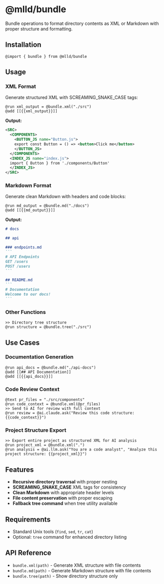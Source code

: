 # @mlld/bundle

Bundle operations to format directory contents as XML or Markdown with proper structure and formatting.

## Installation

```mlld
@import { bundle } from @mlld/bundle
```

## Usage

### XML Format

Generate structured XML with SCREAMING_SNAKE_CASE tags:

```mlld
@run xml_output = @bundle.xml("./src")
@add [[{{xml_output}}]]
```

**Output:**
```xml
<SRC>
  <COMPONENTS>
    <BUTTON_JS name="Button.js">
    export const Button = () => <button>Click me</button>
    </BUTTON_JS>
  </COMPONENTS>
  <INDEX_JS name="index.js">
  import { Button } from './components/Button'
  </INDEX_JS>
</SRC>
```

### Markdown Format

Generate clean Markdown with headers and code blocks:

```mlld
@run md_output = @bundle.md("./docs")
@add [[{{md_output}}]]
```

**Output:**
````markdown
# docs

## api

### endpoints.md
```
# API Endpoints
GET /users
POST /users
```

## README.md
```
# Documentation
Welcome to our docs!
```
````

### Other Functions

```mlld
>> Directory tree structure
@run structure = @bundle.tree("./src")
```

## Use Cases

### Documentation Generation
```mlld
@run api_docs = @bundle.md("./api-docs")
@add [[## API Documentation]]
@add [[{{api_docs}}]]
```

### Code Review Context
```mlld
@text pr_files = "./src/components"
@run code_context = @bundle.xml(@pr_files)
>> Send to AI for review with full context
@run review = @ai.claude.ask("Review this code structure: {{code_context}}")
```

### Project Structure Export
```mlld
>> Export entire project as structured XML for AI analysis
@run project_xml = @bundle.xml(".")
@run analysis = @ai.llm.ask("You are a code analyst", "Analyze this project structure: {{project_xml}}")
```

## Features

- **Recursive directory traversal** with proper nesting
- **SCREAMING_SNAKE_CASE** XML tags for consistency
- **Clean Markdown** with appropriate header levels
- **File content preservation** with proper escaping
- **Fallback tree command** when tree utility available

## Requirements

- Standard Unix tools (`find`, `sed`, `tr`, `cat`)
- Optional: `tree` command for enhanced directory listing

## API Reference

- `bundle.xml(path)` - Generate XML structure with file contents
- `bundle.md(path)` - Generate Markdown structure with file contents  
- `bundle.tree(path)` - Show directory structure only
